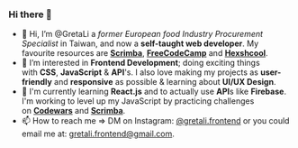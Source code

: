 ### Hi there 👋

- 👋 Hi, I’m @GretaLi a *former European food Industry Procurement Specialist* in Taiwan, and now a **self-taught web developer**. My favourite resources are **[Scrimba](https://scrimba.com/)**, **[FreeCodeCamp](https://www.freecodecamp.org/)** and  [**Hexshcool**](https://www.hexschool.com/).
- 👀 I’m interested in **Frontend Development**; doing exciting things with **CSS**, **JavaScript** & **API**'s. I also love making my projects as **user-friendly** and **responsive** as possible & learning about **UI/UX Design**.
- 🌱 I'm currently learning **React.js** and to actually use **API**s like **Firebase**. I'm working to level up my JavaScript by practicing challenges on **[Codewars](https://www.codewars.com/)** and **[Scrimba](https://scrimba.com/)**.
- 📫 How to reach me => DM on Instagram: [@gretali.frontend](https://www.instagram.com/gretali.frontend/) or you could email me at: [gretali.frontend@gmail.com](mailto:gretali.frontend@gmail.com).
